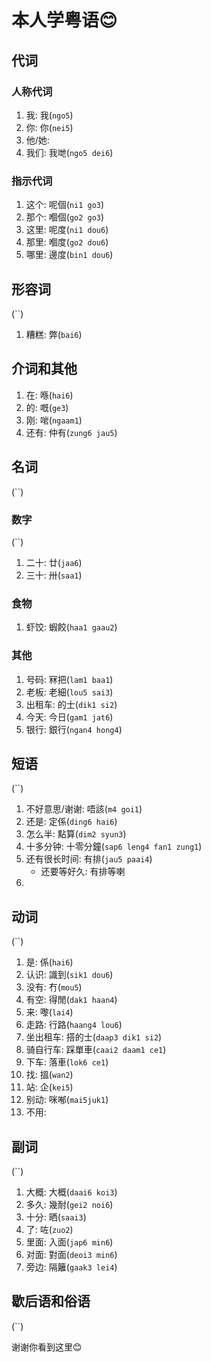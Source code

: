 # 本人学粤语😊
## 代词
### 人称代词
1. 我: 我(`ngo5`)
2. 你: 你(`nei5`)
3. 他/她:  
4. 我们: 我哋(`ngo5 dei6`)
### 指示代词
1. 这个: 呢個(`ni1 go3`)
2. 那个: 嗰個(`go2 go3`)
3. 这里: 呢度(`ni1 dou6`)
4. 那里: 嗰度(`go2 dou6`)
5. 哪里: 邊度(`bin1 dou6`)

## 形容词
(``)
1. 糟糕: 弊(`bai6`)
## 介词和其他
1. 在: 喺(`hai6`)
2. 的: 嘅(`ge3`)
3. 刚: 啱(`ngaam1`)
4. 还有: 仲有(`zung6 jau5`)
## 名词
(``)
### 数字
(``)
1. 二十: 廿(`jaa6`)
2. 三十: 卅(`saa1`)
### 食物
1. 虾饺: 蝦餃(`haa1 gaau2`)
### 其他
1. 号码: 冧把(`lam1 baa1`)
2. 老板: 老細(`lou5 sai3`)
3. 出租车: 的士(`dik1 si2`)
4. 今天: 今日(`gam1 jat6`)
5. 银行: 銀行(`ngan4 hong4`)
## 短语
(``)
1. 不好意思/谢谢: 唔該(`m4 goi1`)
2. 还是: 定係(`ding6 hai6`)
3. 怎么半: 點算(`dim2 syun3`)
4. 十多分钟: 十零分鐘(`sap6 leng4 fan1 zung1`)
5. 还有很长时间: 有排(`jau5 paai4`)
    - 还要等好久: 有排等喇
6. 
## 动词
(``)
1. 是: 係(`hai6`)
2. 认识: 識到(`sik1 dou6`)
3. 没有: 冇(`mou5`)
4. 有空: 得閒(`dak1 haan4`)
5. 来: 嚟(`lai4`)
6. 走路: 行路(`haang4 lou6`)
7. 坐出租车: 搭的士(`daap3 dik1 si2`)
8. 骑自行车: 踩單車(`caai2 daam1 ce1`)
9. 下车: 落車(`lok6 ce1`)
10. 找: 搵(`wan2`)
11. 站: 企(`kei5`)
12. 别动: 咪喐(`mai5juk1`)
13. 不用: 
## 副词
(``)
1. 大概: 大概(`daai6 koi3`)
2. 多久: 幾耐(`gei2 noi6`)
3. 十分: 晒(`saai3`)
4. 了: 咗(`zuo2`)
5. 里面: 入面(`jap6 min6`)
6. 对面: 對面(`deoi3 min6`)
7. 旁边: 隔籬(`gaak3 lei4`)

## 歇后语和俗语
(``)



谢谢你看到这里😊